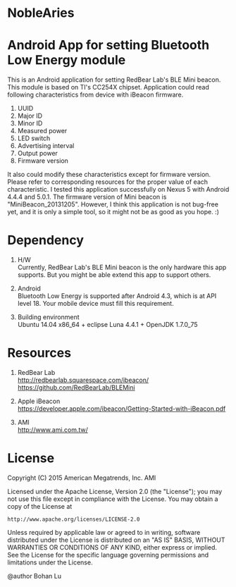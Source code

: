 # NobleAries
Android App for setting Bluetooth Low Energy module
==========

This is an Android application for setting RedBear Lab's BLE Mini beacon. This module is based on TI's CC254X chipset. Application could read following characteristics from device with iBeacon firmware.

1. UUID
2. Major ID
3. Minor ID
4. Measured power
5. LED switch
6. Advertising interval
7. Output power
8. Firmware version

It also could modify these characteristics except for firmware version. Please refer to corresponding resources for the proper value of each characteristic. I tested this application successfully on Nexus 5 with Android 4.4.4 and 5.0.1. The firmware version of Mini beacon is "MiniBeacon_20131205". However, I think this application is not bug-free yet, and it is only a simple tool, so it might not be as good as you hope. :)

Dependency
==========

1. H/W<br/>
  Currently, RedBear Lab's BLE Mini beacon is the only hardware this app supports. But you might be able extend this app to support others.

2. Android<br/>
  Bluetooth Low Energy is supported after Android 4.3, which is at API level 18. Your mobile device must fill this requirement. 

3. Building environment<br/>
  Ubuntu 14.04 x86_64 + eclipse Luna 4.4.1 + OpenJDK 1.7.0_75

Resources
==========

1. RedBear Lab<br/>
  http://redbearlab.squarespace.com/ibeacon/
  https://github.com/RedBearLab/BLEMini

2. Apple iBeacon<br/>
  https://developer.apple.com/ibeacon/Getting-Started-with-iBeacon.pdf

3. AMI<br/>
  http://www.ami.com.tw/


License
==========

 Copyright (C) 2015 American Megatrends, Inc. AMI
 
 Licensed under the Apache License, Version 2.0 (the "License");
 you may not use this file except in compliance with the License.
 You may obtain a copy of the License at
 
    http://www.apache.org/licenses/LICENSE-2.0
 
 Unless required by applicable law or agreed to in writing, software
 distributed under the License is distributed on an "AS IS" BASIS,
 WITHOUT WARRANTIES OR CONDITIONS OF ANY KIND, either express or implied.
 See the License for the specific language governing permissions and
 limitations under the License.
      
 @author Bohan Lu
      

